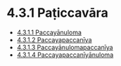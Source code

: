 # 4.3.1 Paṭiccavāra

* [4.3.1.1 Paccayānuloma](4.3.1/4.3.1.1.md)
* [4.3.1.2 Paccayapaccanīya](4.3.1/4.3.1.2.md)
* [4.3.1.3 Paccayānulomapaccanīya](4.3.1/4.3.1.3.md)
* [4.3.1.4 Paccayapaccanīyānuloma](4.3.1/4.3.1.4.md)
